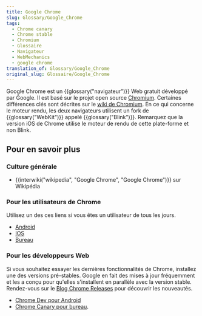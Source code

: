 ```yaml
---
title: Google Chrome
slug: Glossary/Google_Chrome
tags:
  - Chrome canary
  - Chrome stable
  - Chromium
  - Glossaire
  - Navigateur
  - WebMechanics
  - google chrome
translation_of: Glossary/Google_Chrome
original_slug: Glossaire/Google_Chrome
---
```

Google Chrome est un {{glossary("navigateur")}} Web gratuit développé par Google. Il est basé sur le projet open source [Chromium](http://www.chromium.org/). Certaines différences clés sont décrites sur le [wiki de Chromium](https://code.google.com/p/chromium/wiki/ChromiumBrowserVsGoogleChrome). En ce qui concerne le moteur rendu, les deux navigateurs utilisent un fork de {{glossary("WebKit")}} appelé {{glossary("Blink")}}. Remarquez que la version iOS de Chrome utilise le moteur de rendu de cette plate-forme et non Blink.

## Pour en savoir plus

### Culture générale

- {{interwiki("wikipedia", "Google Chrome", "Google Chrome")}} sur Wikipédia

### Pour les utilisateurs de Chrome

Utilisez un des ces liens si vous êtes un utilisateur de tous les jours.

- [Android](https://play.google.com/store/apps/details?id=com.android.chrome)
- [IOS](https://itunes.apple.com/us/app/chrome-web-browser-by-google/id535886823?mt=8)
- [Bureau](http://www.google.com/chrome/)

### Pour les développeurs Web

Si vous souhaitez essayer les dernières fonctionnalités de Chrome, installez une des versions pré-stables. Google en fait des mises à jour fréquemment et les a conçu pour qu'elles s'installent en parallèle avec la version stable. Rendez-vous sur le [Blog Chrome Releases](http://goo.gl/CCPRW) pour découvrir les nouveautés.

- [Chrome Dev pour Android](https://play.google.com/store/apps/details?id=com.chrome.dev)
- [Chrome Canary pour bureau](https://www.google.com/chrome/browser/canary.html).

